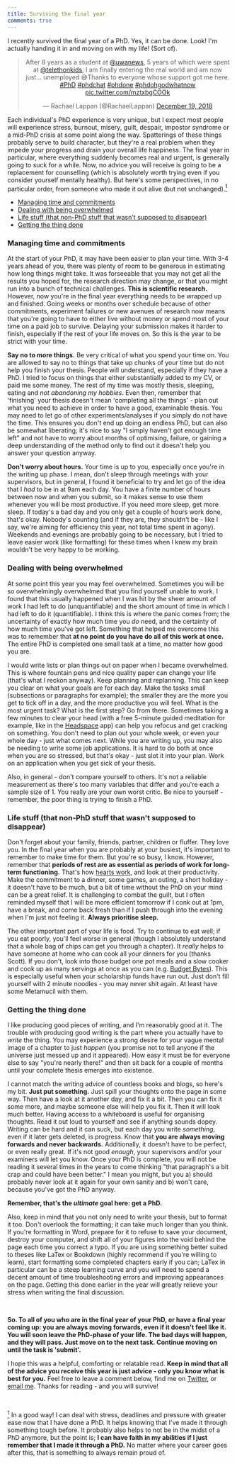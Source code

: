 ```yaml
---
title: Surviving the final year
comments: true
---
```


I recently survived the final year of a PhD. Yes, it can be done. Look! I'm actually handing it in and moving on with my life! (Sort of).

<center>
<blockquote class="twitter-tweet" data-lang="en"><p lang="en" dir="ltr">After 8 years as a student at <a href="https://twitter.com/uwanews?ref_src=twsrc%5Etfw">@uwanews</a>, 5 years of which were spent at <a href="https://twitter.com/telethonkids?ref_src=twsrc%5Etfw">@telethonkids</a>, I am finally entering the real world and am now just... unemployed 😅Thanks to everyone whose support got me here. <a href="https://twitter.com/hashtag/PhD?src=hash&amp;ref_src=twsrc%5Etfw">#PhD</a> <a href="https://twitter.com/hashtag/phdchat?src=hash&amp;ref_src=twsrc%5Etfw">#phdchat</a> <a href="https://twitter.com/hashtag/phdone?src=hash&amp;ref_src=twsrc%5Etfw">#phdone</a> <a href="https://twitter.com/hashtag/phdohgodwhatnow?src=hash&amp;ref_src=twsrc%5Etfw">#phdohgodwhatnow</a> <a href="https://t.co/mztxbgCOOk">pic.twitter.com/mztxbgCOOk</a></p>&mdash; Rachael Lappan (@RachaelLappan) <a href="https://twitter.com/RachaelLappan/status/1075254268469248001?ref_src=twsrc%5Etfw">December 19, 2018</a></blockquote>
<script async src="https://platform.twitter.com/widgets.js" charset="utf-8"></script>
</center>

Each individual's PhD experience is very unique, but I expect most people will experience stress, burnout, misery, guilt, despair, impostor syndrome or a mid-PhD crisis at some point along the way. Spatterings of these things probably serve to build character, but they're a real problem when they impede your progress and drain your overall life happiness. The final year in particular, where everything suddenly becomes real and urgent, is generally going to suck for a while. Now, no advice you will receive is going to be a replacement for counselling (which is absolutely worth trying even if you consider yourself mentally healthy). But here's some perspectives, in no particular order, from someone who made it out alive (but not unchanged).<a href="#note1" id="note1ref"><sup>1</sup></a>

* [Managing time and commitments](#time)
* [Dealing with being overwhelmed](#overwhelm)
* [Life stuff (that non-PhD stuff that wasn't supposed to disappear)](#life)
* [Getting the thing done](#getdone)

### Managing time and commitments<a name="time"></a>

At the start of your PhD, it may have been easier to plan your time. With 3-4 years ahead of you, there was plenty of room to be generous in estimating how long things might take. It was forseeable that you may not get all the results you hoped for, the research direction may change, or that you might run into a bunch of technical challenges. **This is scientific research.** However, now you're in the final year everything needs to be wrapped up and finished. Going weeks or months over schedule because of other commitments, experiment failures or new avenues of research now means that you're going to have to either live without money or spend most of your time on a paid job to survive. Delaying your submission makes it harder to finish, especially if the rest of your life moves on. So this is the year to be strict with your time.

**Say no to more things.** Be very critical of what you spend your time on. You are allowed to say no to things that take up chunks of your time but do not help you finish your thesis. People will understand, especially if they have a PhD. I tried to focus on things that either substantially added to my CV, or paid me some money. The rest of my time was mostly thesis, sleeping, eating and *not abandoning my hobbies*. Even then, remember that 'finishing' your thesis doesn't mean 'completing all the things' - plan out what you need to achieve in order to have a good, examinable thesis. You may need to let go of other experiments/analyses if you simply do not have the time. This ensures you don't end up doing an endless PhD, but can also be somewhat liberating; it's nice to say "I simply haven't got enough time left" and not have to worry about months of optimising, failure, or gaining a deep understanding of the method only to find out it doesn't help you answer your question anyway.

**Don't worry about hours.** Your time is up to you, especially once you're in the writing up phase. I mean, don't sleep through meetings with your supervisors, but in general, I found it beneficial to try and let go of the idea that I *had* to be in at 9am each day. You have a finite number of hours between now and when you submit, so it makes sense to use them whenever you will be most productive. If you need more sleep, get more sleep. If today's a bad day and you only get a couple of hours work done, that's okay. Nobody's counting (and if they are, they shouldn't be - like I say, we're aiming for efficiency this year, not total time spent in agony). Weekends and evenings are probably going to be necessary, but I tried to leave easier work (like formatting) for these times when I knew my brain wouldn't be very happy to be working.

### Dealing with being overwhelmed<a name="overwhelm"></a>

At some point this year you may feel overwhelmed. Sometimes you will be so overwhelmingly overwhelmed that you find yourself unable to work. I found that this usually happened when I was hit by the sheer amount of work I had left to do (unquantifiable) and the short amount of time in which I had left to do it (quantifiable). I think this is where the panic comes from; the uncertainty of exactly how much time you *do* need, and the certainty of how much time you've got left. Something that helped me overcome this was to remember that **at no point do you have do all of this work at once.** The entire PhD is completed one small task at a time, no matter how good you are.

I would write lists or plan things out on paper when I became overwhelmed. This is where fountain pens and nice quality paper can change your life (that's what I reckon anyway). Keep planning and replanning. This can keep you clear on what your goals are for each day. Make the tasks small (subsections or paragraphs for example); the smaller they are the more you get to tick off in a day, and the more productive you will feel. What is the most urgent task? What is the first step? Go from there. Sometimes taking a few minutes to clear your head (with a free 5-minute guided meditation for example, like in the [Headspace](https://www.headspace.com/) app) can help you refocus and get cracking on something. You don't need to plan out your whole week, or even your whole day - just what comes next. While you are writing up, you may also be needing to write some job applications. It is hard to do both at once when you are so stressed, but that's okay - just slot it into your plan. Work on an application when you get sick of your thesis.

Also, in general - don't compare yourself to others. It's not a reliable measurement as there's too many variables that differ and you're each a sample size of 1. You really are your own worst critic. Be nice to yourself - remember, the poor thing is trying to finish a PhD.

### Life stuff (that non-PhD stuff that wasn't supposed to disappear)<a name="life"></a>

Don't forget about your family, friends, partner, children or fluffer. They love you. In the final year when you are probably at your busiest, it's important to remember to make time for them. But you're so busy, I know. However, remember that **periods of rest are as essential as periods of work for long-term functioning.** That's how [hearts work](https://en.wikipedia.org/wiki/Diastole), and look at their productivity. Make the commitment to a dinner, some games, an outing, a short holiday - it doesn't have to be much, but a bit of time without the PhD on your mind can be a great relief. It is challenging to combat the guilt, but I often reminded myself that I will be more efficient tomorrow if I conk out at 1pm, have a break, and come back fresh than if I push through into the evening when I'm just not feeling it. **Always prioritise sleep.**

The other important part of your life is food. Try to continue to eat well; if you eat poorly, you'll feel worse in general (though I absolutely understand that a whole bag of chips can get you through a chapter). It *really* helps to have someone at home who can cook all your dinners for you (thanks Scott). If you don't, look into those budget one pot meals and a slow cooker and cook up as many servings at once as you can (e.g. [Budget Bytes](https://www.budgetbytes.com/)). This is especially useful when your scholarship funds have run out. Just don't fill yourself with 2 minute noodles - you may never shit again. At least have some Metamucil with them.

### Getting the thing done<a name="getdone"></a>

I like producing good pieces of writing, and I'm reasonably good at it. The trouble with producing good writing is the part where you actually have to *write* the thing. You may experience a strong desire for your vague mental image of a chapter to just *happen* (you promise not to tell anyone if the universe just messed up and it appeared). How easy it must be for everyone else to say "you're nearly there!" and then sit back for a couple of months until your complete thesis emerges into existence. 

I cannot match the writing advice of countless books and blogs, so here's my bit. **Just put something.** Just spill your thoughts onto the page in some way. Then have a look at it another day, and fix it a bit. Then you can fix it some more, and maybe someone else will help you fix it. Then it will look much better. Having access to a whiteboard is useful for organising thoughts. Read it out loud to yourself and see if anything sounds dopey. Writing can be hard and it can suck, but each day you write *something*, even if it later gets deleted, is progress. Know that **you are always moving forwards and never backwards.** Additionally, it doesn't have to be perfect, or even really great. If it's not good *enough*, your supervisors and/or your examiners will let you know. Once your PhD is complete, you will not be reading it several times in the years to come thinking "that paragraph's a bit crap and could have been better." I mean you might, but you a) should probably never look at it again for your own sanity and b) won't care, because you've got the PhD anyway. 

**Remember, that's the *ultimate* goal here: get a PhD.**

Also, keep in mind that you not only need to write your thesis, but to format it too. Don't overlook the formatting; it can take much longer than you think. If you're formatting in Word, prepare for it to refuse to save your document, destroy your computer, and shift all of your figures into the void behind the page each time you correct a typo. If you are using something better suited to theses like LaTex or Bookdown (highly recommend if you're willing to learn), start formatting some completed chapters early if you can; LaTex in particular can be a steep learning curve and you will need to spend a decent amount of time troubleshooting errors and improving appearances on the page. Getting this done earlier in the year will greatly relieve your stress when writing the final discussion.

&nbsp;
&nbsp;

**So. To all of you who are in the final year of your PhD, or have a final year coming up: you are always moving forwards, even if it doesn't feel like it. You will soon leave the PhD-phase of your life. The bad days will happen, and they will pass. Just move on to the next task. Continue moving on until the task is 'submit'.**

I hope this was a helpful, comforting or relatable read. **Keep in mind that all of the advice you receive this year is just advice - only you know what is best for you.** Feel free to leave a comment below, find me on [Twitter](https://twitter.com/RachaelLappan), or [email me](mailto:rachael.lappan@gmail.com). Thanks for reading - and you will survive!

&nbsp;
&nbsp;

<a id="note1" href="#note1ref"><sup>1</sup></a> In a good way! I can deal with stress, deadlines and pressure with greater ease now that I have done a PhD. It helps knowing that I've made it through something tough before. It probably also helps to not be in the midst of a PhD anymore, but the point is; **I can have faith in my abilities if I just remember that I made it through a PhD.** No matter where your career goes after this, that is something to always remain proud of.